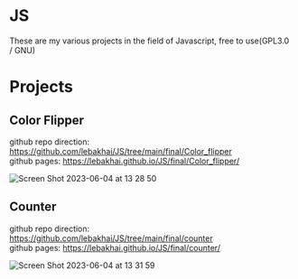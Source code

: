 # JS
These are my various projects in the field of Javascript, free to use(GPL3.0 / GNU)

# Projects
## Color Flipper

github repo direction: https://github.com/lebakhai/JS/tree/main/final/Color_flipper <br>
github pages: https://lebakhai.github.io/JS/final/Color_flipper/


![Screen Shot 2023-06-04 at 13 28 50](https://github.com/lebakhai/JS/assets/97871575/8b8a6239-0d35-4ff1-a1a2-004252bc4947)

## Counter

github repo direction: https://github.com/lebakhai/JS/tree/main/final/counter <br>
github pages: https://lebakhai.github.io/JS/final/counter/

![Screen Shot 2023-06-04 at 13 31 59](https://github.com/lebakhai/JS/assets/97871575/baa7ed80-06f5-4407-9649-899f0b2eab9b)



